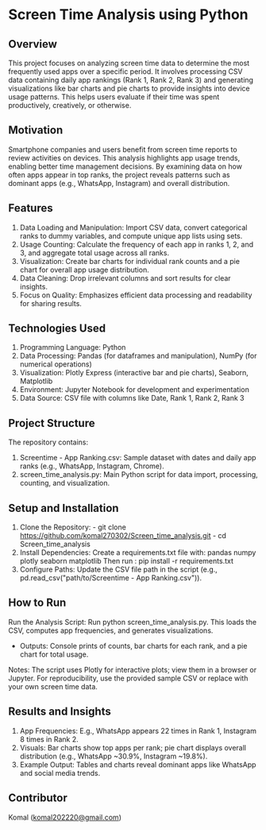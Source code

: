 # Screen Time Analysis using Python

## Overview
This project focuses on analyzing screen time data to determine the most frequently used apps over a specific period. It involves processing CSV data containing daily app rankings (Rank 1, Rank 2, Rank 3) and generating visualizations like bar charts and pie charts to provide insights into device usage patterns. This helps users evaluate if their time was spent productively, creatively, or otherwise.

## Motivation
Smartphone companies and users benefit from screen time reports to review activities on devices. This analysis highlights app usage trends, enabling better time management decisions. By examining data on how often apps appear in top ranks, the project reveals patterns such as dominant apps (e.g., WhatsApp, Instagram) and overall distribution.

## Features
1. Data Loading and Manipulation: Import CSV data, convert categorical ranks to dummy variables, and compute unique app lists using sets.
2. Usage Counting: Calculate the frequency of each app in ranks 1, 2, and 3, and aggregate total usage across all ranks.
3. Visualization: Create bar charts for individual rank counts and a pie chart for overall app usage distribution.
4. Data Cleaning: Drop irrelevant columns and sort results for clear insights.
5. Focus on Quality: Emphasizes efficient data processing and readability for sharing results.

## Technologies Used
1. Programming Language: Python
2. Data Processing: Pandas (for dataframes and manipulation), NumPy (for numerical operations)
3. Visualization: Plotly Express (interactive bar and pie charts), Seaborn, Matplotlib
4. Environment: Jupyter Notebook for development and experimentation
5. Data Source: CSV file with columns like Date, Rank 1, Rank 2, Rank 3

## Project Structure
The repository contains:
1. Screentime - App Ranking.csv: Sample dataset with dates and daily app ranks (e.g., WhatsApp, Instagram, Chrome).
2. screen_time_analysis.py: Main Python script for data import, processing, counting, and visualization.

## Setup and Installation
1. Clone the Repository: - git clone https://github.com/komal270302/Screen_time_analysis.git
                         - cd Screen_time_analysis
2. Install Dependencies: Create a requirements.txt file with:
   pandas
   numpy
   plotly
   seaborn
   matplotlib
Then run : pip install -r requirements.txt
3. Configure Paths: Update the CSV file path in the script (e.g., pd.read_csv("path/to/Screentime - App Ranking.csv")).

## How to Run
Run the Analysis Script: Run python screen_time_analysis.py. This loads the CSV, computes app frequencies, and generates visualizations.
- Outputs: Console prints of counts, bar charts for each rank, and a pie chart for total usage.

Notes: The script uses Plotly for interactive plots; view them in a browser or Jupyter. For reproducibility, use the provided sample CSV or replace with your own screen time data.

## Results and Insights
1. App Frequencies: E.g., WhatsApp appears 22 times in Rank 1, Instagram 8 times in Rank 2.
2. Visuals: Bar charts show top apps per rank; pie chart displays overall distribution (e.g., WhatsApp ~30.9%, Instagram ~19.8%).
3. Example Output: Tables and charts reveal dominant apps like WhatsApp and social media trends.

## Contributor
Komal (komal202220@gmail.com) 
